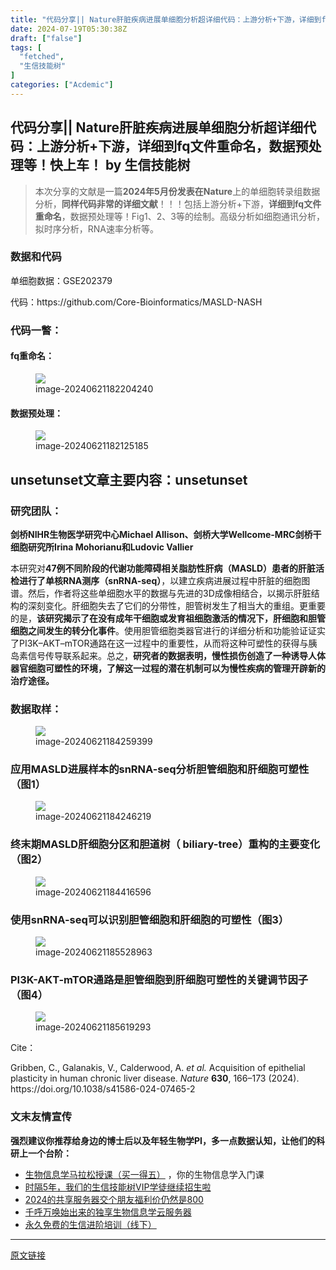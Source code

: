 ```yaml
---
title: "代码分享|| Nature肝脏疾病进展单细胞分析超详细代码：上游分析+下游，详细到fq文件重命名，数据预处理等！快上车！"
date: 2024-07-19T05:30:38Z
draft: ["false"]
tags: [
  "fetched",
  "生信技能树"
]
categories: ["Acdemic"]
---
```

代码分享|| Nature肝脏疾病进展单细胞分析超详细代码：上游分析+下游，详细到fq文件重命名，数据预处理等！快上车！ by 生信技能树
------
<div><section data-tool="mdnice编辑器" data-website="https://www.mdnice.com"><blockquote data-tool="mdnice编辑器"><p>本次分享的文献是一篇<span><strong>2024年5月份发表在Nature</strong>上的单细胞转录组数据分析，<strong>同样代码非常的详细文献</strong>！！！</span>包括上游分析+下游，<span><strong>详细到fq文件重命名</strong></span>，数据预处理等！Fig1、2、3等的绘制。高级分析如细胞通讯分析，拟时序分析，RNA速率分析等。</p></blockquote><h3 data-tool="mdnice编辑器"><span></span><span>数据和代码</span><span></span></h3><p data-tool="mdnice编辑器">单细胞数据：<span>GSE202379</span></p><p data-tool="mdnice编辑器">代码：<span>https://github.com/Core-Bioinformatics/MASLD-NASH</span></p><h3 data-tool="mdnice编辑器"><span></span><span>代码一瞥：</span><span></span></h3><h4 data-tool="mdnice编辑器"><span></span><span>fq重命名：</span><span></span></h4><figure data-tool="mdnice编辑器"><img data-imgfileid="100000524" data-ratio="0.7064814814814815" data-src="https://mmbiz.qpic.cn/sz_mmbiz_png/by7zpDFL3LLNOia6CRf7W10xaicnXMPrKgicqicKic2SSvwQBrAYxPDhJrs2lsmMacG4OworcSFWq0Aa4kW6W028frw/640?wx_fmt=png&amp;from=appmsg" data-type="png" data-w="1080" src="https://mmbiz.qpic.cn/sz_mmbiz_png/by7zpDFL3LLNOia6CRf7W10xaicnXMPrKgicqicKic2SSvwQBrAYxPDhJrs2lsmMacG4OworcSFWq0Aa4kW6W028frw/640?wx_fmt=png&amp;from=appmsg"><figcaption>image-20240621182204240</figcaption></figure><h4 data-tool="mdnice编辑器"><span></span><span>数据预处理：</span><span></span></h4><figure data-tool="mdnice编辑器"><img data-imgfileid="100000523" data-ratio="0.8105263157894737" data-src="https://mmbiz.qpic.cn/sz_mmbiz_png/by7zpDFL3LLNOia6CRf7W10xaicnXMPrKgStwTANCEaOcQKq8jVkGcWXfkcuVJZmjtjG2SicAYOXmyAd2Nz2iaibia4Q/640?wx_fmt=png&amp;from=appmsg" data-type="png" data-w="855" src="https://mmbiz.qpic.cn/sz_mmbiz_png/by7zpDFL3LLNOia6CRf7W10xaicnXMPrKgStwTANCEaOcQKq8jVkGcWXfkcuVJZmjtjG2SicAYOXmyAd2Nz2iaibia4Q/640?wx_fmt=png&amp;from=appmsg"><figcaption>image-20240621182125185</figcaption></figure><h2 data-tool="mdnice编辑器"><span>unset</span><span></span><span><span>unset</span>文章主要内容：<span>unset</span></span><span></span><span>unset</span></h2><h3 data-tool="mdnice编辑器"><span></span><span>研究团队：</span><span></span></h3><p data-tool="mdnice编辑器"><strong>剑桥NIHR生物医学研究中心Michael Allison、剑桥大学Wellcome-MRC剑桥干细胞研究所Irina Mohorianu和Ludovic Vallier</strong></p><p data-tool="mdnice编辑器">本研究对<span><strong>47例不同阶段的代谢功能障碍相关脂肪性肝病（MASLD）患者的肝脏活检进行了单核RNA测序（snRNA-seq）</strong></span>，以建立疾病进展过程中肝脏的细胞图谱。然后，作者将这些单细胞水平的数据与先进的3D成像相结合，以揭示肝脏结构的深刻变化。肝细胞失去了它们的分带性，胆管树发生了相当大的重组。更重要的是，<span><strong>该研究揭示了在没有成年干细胞或发育祖细胞激活的情况下，肝细胞和胆管细胞之间发生的转分化事件</strong></span>。使用胆管细胞类器官进行的详细分析和功能验证证实了PI3K–AKT–mTOR通路在这一过程中的重要性，从而将这种可塑性的获得与胰岛素信号传导联系起来。总之，<strong>研究者的数据表明，慢性损伤创造了一种诱导人体器官细胞可塑性的环境，了解这一过程的潜在机制可以为慢性疾病的管理开辟新的治疗途径。</strong></p><h3 data-tool="mdnice编辑器"><span></span><span>数据取样：</span><span></span></h3><figure data-tool="mdnice编辑器"><img data-imgfileid="100000526" data-ratio="0.7337461300309598" data-src="https://mmbiz.qpic.cn/sz_mmbiz_png/by7zpDFL3LLNOia6CRf7W10xaicnXMPrKgicXa9mk5VdhCm3clcYfqJvqc3vrj2S942lIznK0djTibpm31tWykpZAQ/640?wx_fmt=png&amp;from=appmsg" data-type="png" data-w="969" src="https://mmbiz.qpic.cn/sz_mmbiz_png/by7zpDFL3LLNOia6CRf7W10xaicnXMPrKgicXa9mk5VdhCm3clcYfqJvqc3vrj2S942lIznK0djTibpm31tWykpZAQ/640?wx_fmt=png&amp;from=appmsg"><figcaption>image-20240621184259399</figcaption></figure><h3 data-tool="mdnice编辑器"><span></span><span>应用MASLD进展样本的snRNA-seq分析胆管细胞和肝细胞可塑性（图1）</span><span></span></h3><figure data-tool="mdnice编辑器"><img data-imgfileid="100000525" data-ratio="0.7046296296296296" data-src="https://mmbiz.qpic.cn/sz_mmbiz_png/by7zpDFL3LLNOia6CRf7W10xaicnXMPrKgWsFd0f8AArhcFNGNYAdqNicQqCJeTR1sR27ygPPFBP62YCwuL3yulYw/640?wx_fmt=png&amp;from=appmsg" data-type="png" data-w="1080" src="https://mmbiz.qpic.cn/sz_mmbiz_png/by7zpDFL3LLNOia6CRf7W10xaicnXMPrKgWsFd0f8AArhcFNGNYAdqNicQqCJeTR1sR27ygPPFBP62YCwuL3yulYw/640?wx_fmt=png&amp;from=appmsg"><figcaption>image-20240621184246219</figcaption></figure><h3 data-tool="mdnice编辑器"><span></span><span>终末期MASLD肝细胞分区和胆道树（ biliary-tree）重构的主要变化（图2）</span><span></span></h3><figure data-tool="mdnice编辑器"><img data-imgfileid="100000527" data-ratio="0.5905292479108635" data-src="https://mmbiz.qpic.cn/sz_mmbiz_png/by7zpDFL3LLNOia6CRf7W10xaicnXMPrKg5H2iaUXdhR4zCpdgXAic6YeeWEzOOSFmt4RHjDznoZpbOnawjpevI16A/640?wx_fmt=png&amp;from=appmsg" data-type="png" data-w="1077" src="https://mmbiz.qpic.cn/sz_mmbiz_png/by7zpDFL3LLNOia6CRf7W10xaicnXMPrKg5H2iaUXdhR4zCpdgXAic6YeeWEzOOSFmt4RHjDznoZpbOnawjpevI16A/640?wx_fmt=png&amp;from=appmsg"><figcaption>image-20240621184416596</figcaption></figure><h3 data-tool="mdnice编辑器"><span></span><span>使用snRNA-seq可以识别胆管细胞和肝细胞的可塑性（图3）</span><span></span></h3><figure data-tool="mdnice编辑器"><img data-imgfileid="100000531" data-ratio="0.9161882893226176" data-src="https://mmbiz.qpic.cn/sz_mmbiz_png/by7zpDFL3LLNOia6CRf7W10xaicnXMPrKgBdibI9p0CFl7EFaHoPQB5YzXaAejAbO3vqgvCJK2QKXz2Xdel3RbG3A/640?wx_fmt=png&amp;from=appmsg" data-type="png" data-w="871" src="https://mmbiz.qpic.cn/sz_mmbiz_png/by7zpDFL3LLNOia6CRf7W10xaicnXMPrKgBdibI9p0CFl7EFaHoPQB5YzXaAejAbO3vqgvCJK2QKXz2Xdel3RbG3A/640?wx_fmt=png&amp;from=appmsg"><figcaption>image-20240621185528963</figcaption></figure><h3 data-tool="mdnice编辑器"><span></span><span>PI3K-AKT-mTOR通路是胆管细胞到肝细胞可塑性的关键调节因子（图4）</span><span></span></h3><figure data-tool="mdnice编辑器"><img data-imgfileid="100000529" data-ratio="0.7623574144486692" data-src="https://mmbiz.qpic.cn/sz_mmbiz_png/by7zpDFL3LLNOia6CRf7W10xaicnXMPrKgDj9TYDdKFRgFbR8BH1hx4xibiaSJo6W8pPxNZVOkPRlBfupicFYH75Rug/640?wx_fmt=png&amp;from=appmsg" data-type="png" data-w="1052" src="https://mmbiz.qpic.cn/sz_mmbiz_png/by7zpDFL3LLNOia6CRf7W10xaicnXMPrKgDj9TYDdKFRgFbR8BH1hx4xibiaSJo6W8pPxNZVOkPRlBfupicFYH75Rug/640?wx_fmt=png&amp;from=appmsg"><figcaption>image-20240621185619293</figcaption></figure><p data-tool="mdnice编辑器">Cite：</p><p data-tool="mdnice编辑器">Gribben, C., Galanakis, V., Calderwood, A. <em>et al.</em> Acquisition of epithelial plasticity in human chronic liver disease. <em>Nature</em> <strong>630</strong>, 166–173 (2024). https://doi.org/10.1038/s41586-024-07465-2</p></section><h3 data-tool="mdnice编辑器"><span>文末友情宣传</span></h3><p data-tool="mdnice编辑器"><strong>强烈建议你推荐给身边的博士后以及年轻生物学PI，多一点数据认知，让他们的科研上一个台阶：</strong></p><ul data-tool="mdnice编辑器"><li><section><a target="_blank" href="http://mp.weixin.qq.com/s?__biz=MzAxMDkxODM1Ng==&amp;mid=2247530001&amp;idx=1&amp;sn=676dcf224f9be23b288189775292aeeb&amp;chksm=9b4b36aaac3cbfbc3e3bb0865bd789d5093e3a643f3f345332995f707b7f209ae924e9e9529e&amp;scene=21#wechat_redirect" textvalue="生物信息学马拉松授课（买‍一得五）" linktype="text" imgurl="" imgdata="null" data-itemshowtype="0" tab="innerlink" data-linktype="2" hasload="1">生物信息学马拉松授课（买一得五）</a> ，你的生物信息学入门课</section></li><li><section><a href="https://mp.weixin.qq.com/s?__biz=MzAxMDkxODM1Ng==&amp;mid=2247524148&amp;idx=1&amp;sn=7806da6feb41a36493c519c1cfc1d3ac&amp;scene=21#wechat_redirect" data-linktype="2">时隔5年，我们的生信技能树VIP学徒继续招生啦</a></section></li><li><section><a href="https://mp.weixin.qq.com/s?__biz=MzAxMDkxODM1Ng==&amp;mid=2247528363&amp;idx=1&amp;sn=5e02f3e9b2e148191e23ebc2c0d780e7&amp;scene=21#wechat_redirect" data-linktype="2">2024的共享服务器交个朋友福利价仍然是800</a></section></li><li><section><a href="https://mp.weixin.qq.com/s?__biz=MzAxMDkxODM1Ng==&amp;mid=2247519765&amp;idx=1&amp;sn=ce5a8c8182f854c88043059f8c2cb9ff&amp;scene=21#wechat_redirect" data-linktype="2">千呼万唤始出来的独享生物信息学云服务器</a></section></li><li><section><a href="https://mp.weixin.qq.com/s?__biz=MzAxMDkxODM1Ng==&amp;mid=2247528144&amp;idx=1&amp;sn=be4d7e542d1077921024c86a4c130f16&amp;scene=21#wechat_redirect" data-linktype="2">永久免费的生信进阶培训（线下）</a></section></li></ul><p><mp-style-type data-value="3"></mp-style-type></p></div>  
<hr>
<a href="https://mp.weixin.qq.com/s/V8cFDbzJQ9NkgqUTJKKR8w",target="_blank" rel="noopener noreferrer">原文链接</a>
